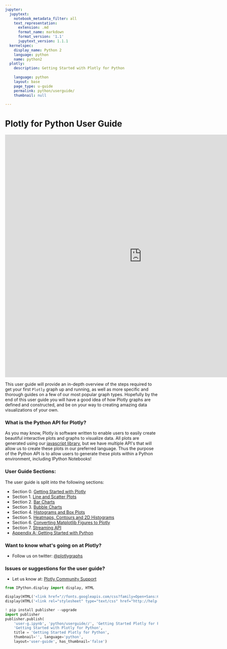 ```yaml
---
jupyter:
  jupytext:
    notebook_metadata_filter: all
    text_representation:
      extension: .md
      format_name: markdown
      format_version: '1.1'
      jupytext_version: 1.1.1
  kernelspec:
    display_name: Python 2
    language: python
    name: python2
  plotly:
    description: Getting Started with Plotly for Python
    
    language: python
    layout: base
    page_type: u-guide
    permalink: python/userguide/
    thumbnail: null
    
---
```


# Plotly for Python User Guide





<iframe width="900" height="800" frameborder="0" scrolling="no" src="https://plot.ly/~kevintest/21.embed"></iframe>



This user guide will provide an in-depth overview of the steps required to get your first `Plotly` graph up and running, as well as more specific and thorough guides on a few of our most popular graph types. Hopefully by the end of this user guide you will have a good idea of how Plotly graphs are defined and constructed, and be on your way to creating amazing data visualizations of your own.


### What is the Python API for Plotly?



As you may know, Plotly is software written to enable users to easily create beautiful interactive plots and graphs to visualize data. All plots are generated using our [javascript library](https://plot.ly/javascript), but we have multiple API's that will allow us to create these plots in our preferred language. Thus the purpose of the Python API is to allow users to generate these plots within a Python environment, including IPython Notebooks!


### User Guide Sections:



The user guide is split into the following sections:

- Section 0. [Getting Started with Plotly](https://plot.ly/python/getting_started)
- Section 1. [Line and Scatter Plots](https://plot.ly/python/line-and-scatter-plots-tutorial)
- Section 2. [Bar Charts](https://plot.ly/python/bar-charts-tutorial)
- Section 3. [Bubble Charts](https://plot.ly/python/bubble-charts-tutorial)
- Section 4. [Histograms and Box Plots](https://plot.ly/python/histograms-and-box-plots-tutorial)
- Section 5. [Heatmaps, Contours and 2D Histograms](https://plot.ly/python/heatmaps-contours-and-2dhistograms-tutorial)
- Section 6. [Converting Matplotlib Figures to Plotly](https://plot.ly/python/matplotlib-to-plotly-tutorial)
- Section 7. [Streaming API](https://plot.ly/python/intro_streaming)
- [Appendix A: Getting Started with Python](https://plot.ly/python/python-tutorial)


### Want to know what's going on at Plotly?

* Follow us on twitter:
[@plotlygraphs](https://twitter.com/plotlygraphs)

### Issues or suggestions for the user guide?

* Let us know at: [Plotly Community Support](http://community.plot.ly)

```python
from IPython.display import display, HTML

display(HTML('<link href="//fonts.googleapis.com/css?family=Open+Sans:600,400,300,200|Inconsolata|Ubuntu+Mono:400,700" rel="stylesheet" type="text/css" />'))
display(HTML('<link rel="stylesheet" type="text/css" href="http://help.plot.ly/documentation/all_static/css/ipython-notebook-custom.css">'))

! pip install publisher --upgrade
import publisher
publisher.publish(
    'user-g.ipynb', 'python/userguide//', 'Getting Started Plotly for Python',
    'Getting Started with Plotly for Python',
    title = 'Getting Started Plotly for Python',
    thumbnail='', language='python',
    layout='user-guide', has_thumbnail='false')
```

```python

```
